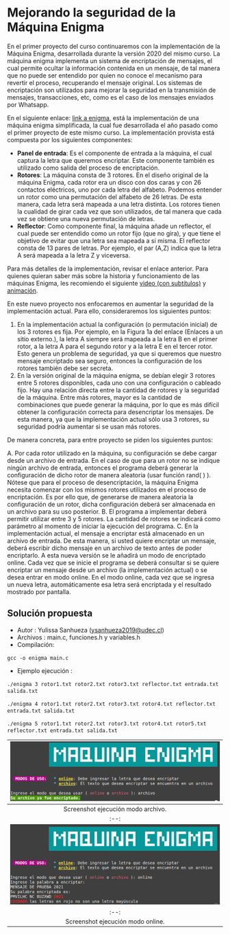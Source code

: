 # Mejorando la seguridad de la Máquina Enigma

En el primer proyecto del curso continuaremos con la implementación de la
Máquina Enigma, desarrollada durante la versión 2020 del mismo curso. La máquina
enigma implementa un sistema de encriptación de mensajes, el cual permite
ocultar la información contenida en un mensaje, de tal manera que no puede ser
entendido por quien no conoce el mecanismo para revertir el proceso, recuperando
el mensaje original. Los sistemas de encriptación son utilizados para mejorar la
seguridad en la transmisión de mensajes, transacciones, etc, como es el caso de
los mensajes enviados por Whatsapp.

En el siguiente enlace: [link a enigma](../../2020/Enigma), está la
implementación de una máquina enigma simplificada, la cual fue desarrollada el
año pasado como el primer proyecto de este mismo curso. La implementación
provista está compuesta por los siguientes componentes: 

- **Panel de entrada**: Es el componente de entrada a la máquina, el cual captura la letra que queremos encriptar. Este componente también es utilizado como salida del proceso de encriptación.
- **Rotores**: La máquina consta de 3 rotores. En el diseño original de la máquina Enigma, cada rotor era un disco con dos caras y con 26 contactos eléctricos, uno por cada letra del alfabeto. Podemos entender un rotor como una permutación del alfabeto de 26 letras. De esta manera, cada letra será mapeada a una letra distinta. Los rotores tienen la cualidad de girar cada vez que son utilizados, de tal manera que cada vez se obtiene una nueva permutación de letras.
- **Reflector**: Como componente final, la máquina añade un reflector, el cual puede ser entendido como un rotor fijo (que no gira), y que tiene el objetivo de evitar que una letra sea mapeada a si misma. El reflector consta de 13 pares de letras. Por ejemplo, el par (A,Z) indica que la letra A será mapeada a la letra Z y viceversa.

Para más detalles de la implementación, revisar el enlace anterior. Para quienes
quieran saber más sobre la historia y funcionamiento de las máquinas Enigma, les
recomiendo el siguiente [video (con subtítulos)](https://www.youtube.com/watch?v=G2_Q9FoD-oQ&feature=emb_logo) y
[animación](https://observablehq.com/@tmcw/enigma-machine).

En este nuevo proyecto nos enfocaremos en aumentar la seguridad de la
implementación actual. Para ello, consideraremos los siguientes puntos: 

1. En la implementación actual la configuración (o permutación inicial) de los 3
rotores es fija. Por ejemplo, en la Figura 1a del enlace (Enlaces a un sitio
externo.), la letra A siempre será mapeada a la letra B en el primer rotor, a la
letra A para el segundo rotor y a la letra E en el tercer rotor. Esto genera un
problema de seguridad, ya que si queremos que nuestro mensaje encriptado sea
seguro, entonces la configuración de los rotores también debe ser secreta. 
2. En la versión original de la máquina enigma, se debían elegir 3 rotores entre
5 rotores disponibles, cada uno con una configuración o cableado fijo. Hay una
relación directa entre la cantidad de rotores y la seguridad de la
máquina. Entre más rotores, mayor es la cantidad de combinaciones que puede
generar la máquina, por lo que es más difícil obtener la configuración correcta
para desencriptar los mensajes. De esta manera, ya que la implementación actual
sólo usa 3 rotores, su seguridad podría aumentar si se usan más rotores. 

De manera concreta, para entre proyecto se piden los siguientes puntos:

A. Por cada rotor utilizado en la máquina, su configuración se debe cargar desde
un archivo de entrada. En el caso de que para un rotor no se indique ningún
archivo de entrada, entonces el programa deberá generar la configuración de
dicho rotor de manera aleatoria (usar función rand( ) ). Nótese que para el
proceso de desencriptación, la máquina Enigma necesita comenzar con los mismos
rotores utilizados en el proceso de encriptación. Es por ello que, de generarse
de manera aleatoria la configuración de un rotor, dicha configuración deberá ser
almacenada en un archivo para su uso posterior. 
B. El programa a implementar deberá permitir utilizar entre 3 y 5 rotores. La
cantidad de rotores se indicará como parámetro al momento de iniciar la
ejecución del programa. 
C. En la implementación actual, el mensaje a encriptar está almacenado en un
archivo de entrada. De esta manera, si usted quiere encriptar un mensaje, deberá
escribir dicho mensaje en un archivo de texto antes de poder encriptarlo. A esta
nueva versión se le añadirá un modo de encriptado online. Cada vez que se inicie
el programa se deberá consultar si se quiere encriptar un mensaje desde un
archivo (la implementación actual) o se desea entrar en modo online. En el modo
online, cada vez que se ingresa un nueva letra, automáticamente esa letra será
encriptada y el resultado mostrado por pantalla. 




## Solución propuesta
- Autor   : Yulissa Sanhueza (ysanhueza2019@udec.cl)          
- Archivos : main.c, funciones.h y variables.h
- Compilación: 
 ```
gcc -o enigma main.c
 ```
- Ejemplo ejecución  : 
 ```
./enigma 3 rotor1.txt rotor2.txt rotor3.txt reflector.txt entrada.txt salida.txt
 ```
 ```
./enigma 4 rotor1.txt rotor2.txt rotor3.txt rotor4.txt reflector.txt entrada.txt salida.txt
 ```
 ```
./enigma 5 rotor1.txt rotor2.txt rotor3.txt rotor4.txt rotor5.txt reflector.txt entrada.txt salida.txt
 ```

| ![Screenshot ejecución modo archivo](img/Screenshot1.png) |
|:--:|
| Screenshot ejecución modo archivo.|
|:--:|
| ![Screenshot ejecución modo online](img/Screenshot2.png) |
|:--:|
| Screenshot ejecución modo online.|
